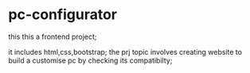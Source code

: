 # pc-configurator
this this a frontend project;

it includes html,css,bootstrap;
the prj topic involves creating website to build a customise pc by checking its compatibilty; 
